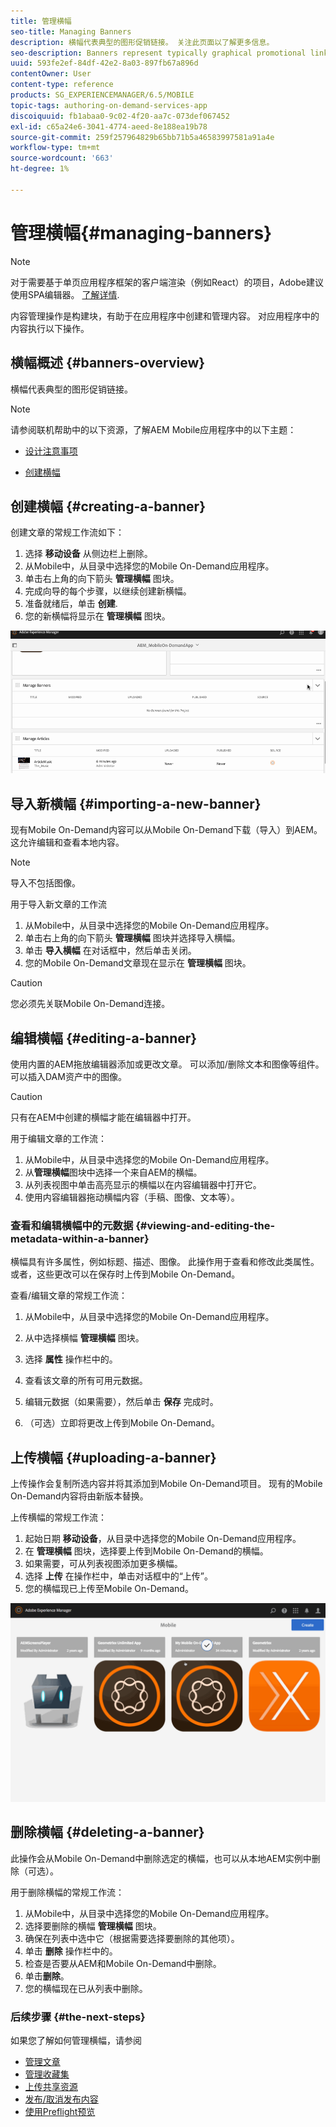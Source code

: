 ```yaml
---
title: 管理横幅
seo-title: Managing Banners
description: 横幅代表典型的图形促销链接。 关注此页面以了解更多信息。
seo-description: Banners represent typically graphical promotional links. Follow this page to learn more.
uuid: 593fe2ef-84df-42e2-8a03-897fb67a896d
contentOwner: User
content-type: reference
products: SG_EXPERIENCEMANAGER/6.5/MOBILE
topic-tags: authoring-on-demand-services-app
discoiquuid: fb1abaa0-9c02-4f20-aa7c-073def067452
exl-id: c65a24e6-3041-4774-aeed-8e188ea19b78
source-git-commit: 259f257964829b65bb71b5a46583997581a91a4e
workflow-type: tm+mt
source-wordcount: '663'
ht-degree: 1%

---
```


# 管理横幅{#managing-banners}

>[!NOTE]
>
>对于需要基于单页应用程序框架的客户端渲染（例如React）的项目，Adobe建议使用SPA编辑器。 [了解详情](/help/sites-developing/spa-overview.md).

内容管理操作是构建块，有助于在应用程序中创建和管理内容。 对应用程序中的内容执行以下操作。

## 横幅概述 {#banners-overview}

横幅代表典型的图形促销链接。

>[!NOTE]
>
>请参阅联机帮助中的以下资源，了解AEM Mobile应用程序中的以下主题：
>
>* [设计注意事项](https://helpx.adobe.com/digital-publishing-solution/help/design-app.html)
>
>* [创建横幅](https://helpx.adobe.com/digital-publishing-solution/help/creating-banners.html)
>

## 创建横幅 {#creating-a-banner}

创建文章的常规工作流如下：

1. 选择 **移动设备** 从侧边栏上删除。
1. 从Mobile中，从目录中选择您的Mobile On-Demand应用程序。
1. 单击右上角的向下箭头 **管理横幅** 图块。
1. 完成向导的每个步骤，以继续创建新横幅。
1. 准备就绪后，单击 **创建**.
1. 您的新横幅将显示在 **管理横幅** 图块。

![chlimage_1-6](assets/chlimage_1-6.gif)

## 导入新横幅 {#importing-a-new-banner}

现有Mobile On-Demand内容可以从Mobile On-Demand下载（导入）到AEM。 这允许编辑和查看本地内容。

>[!NOTE]
>
>导入不包括图像。

用于导入新文章的工作流

1. 从Mobile中，从目录中选择您的Mobile On-Demand应用程序。
1. 单击右上角的向下箭头 **管理横幅** 图块并选择导入横幅。
1. 单击 **导入横幅** 在对话框中，然后单击关闭。
1. 您的Mobile On-Demand文章现在显示在 **管理横幅** 图块。

>[!CAUTION]
>
>您必须先关联Mobile On-Demand连接。

## 编辑横幅 {#editing-a-banner}

使用内置的AEM拖放编辑器添加或更改文章。 可以添加/删除文本和图像等组件。 可以插入DAM资产中的图像。

>[!CAUTION]
>
>只有在AEM中创建的横幅才能在编辑器中打开。

用于编辑文章的工作流：

1. 从Mobile中，从目录中选择您的Mobile On-Demand应用程序。
1. 从**管理横幅**图块中选择一个来自AEM的横幅。
1. 从列表视图中单击高亮显示的横幅以在内容编辑器中打开它。
1. 使用内容编辑器拖动横幅内容（手稿、图像、文本等）。

### 查看和编辑横幅中的元数据 {#viewing-and-editing-the-metadata-within-a-banner}

横幅具有许多属性，例如标题、描述、图像。 此操作用于查看和修改此类属性。 或者，这些更改可以在保存时上传到Mobile On-Demand。

查看/编辑文章的常规工作流：

1. 从Mobile中，从目录中选择您的Mobile On-Demand应用程序。
1. 从中选择横幅 **管理横幅** 图块。

1. 选择 **属性** 操作栏中的。
1. 查看该文章的所有可用元数据。
1. 编辑元数据（如果需要），然后单击 **保存** 完成时。
1. （可选）立即将更改上传到Mobile On-Demand。

## 上传横幅 {#uploading-a-banner}

上传操作会复制所选内容并将其添加到Mobile On-Demand项目。 现有的Mobile On-Demand内容将由新版本替换。

上传横幅的常规工作流：

1. 起始日期 **移动设备**，从目录中选择您的Mobile On-Demand应用程序。
1. 在 **管理横幅** 图块，选择要上传到Mobile On-Demand的横幅。
1. 如果需要，可从列表视图添加更多横幅。
1. 选择 **上传** 在操作栏中，单击对话框中的“上传”。
1. 您的横幅现已上传至Mobile On-Demand。

![chlimage_1-7](assets/chlimage_1-7.gif)

## 删除横幅 {#deleting-a-banner}

此操作会从Mobile On-Demand中删除选定的横幅，也可以从本地AEM实例中删除（可选）。

用于删除横幅的常规工作流：

1. 从Mobile中，从目录中选择您的Mobile On-Demand应用程序。
1. 选择要删除的横幅 **管理横幅** 图块。
1. 确保在列表中选中它（根据需要选择要删除的其他项）。
1. 单击 **删除** 操作栏中的。
1. 检查是否要从AEM和Mobile On-Demand中删除。
1. 单击&#x200B;**删除**。
1. 您的横幅现在已从列表中删除。

### 后续步骤 {#the-next-steps}

如果您了解如何管理横幅，请参阅

* [管理文章](/help/mobile/mobile-on-demand-managing-articles.md)
* [管理收藏集](/help/mobile/mobile-on-demand-managing-collections.md)
* [上传共享资源](/help/mobile/mobile-on-demand-shared-resources.md)
* [发布/取消发布内容](/help/mobile/mobile-on-demand-publishing-unpublishing.md)
* [使用Preflight预览](/help/mobile/aem-mobile-manage-ondemand-services.md)
